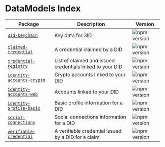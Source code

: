 # DataModels Index

| Package                                                           | Description                                               | Version                                                                               |
| ----------------------------------------------------------------- | --------------------------------------------------------- | ------------------------------------------------------------------------------------- |
| [`3id-keychain`](./packages/3id-keychain)                         | Key data for 3ID                                          | ![npm version](https://img.shields.io/npm/v/@datamodels/3id-keychain.svg)             |
| [`claimed-credential`](./packages/claimed-credential)             | A credential claimed by a DID                             | ![npm version](https://img.shields.io/npm/v/@datamodels/claimed-credential.svg)       |
| [`credential-registry`](./packages/credential-registry)           | List of claimed and issued credentials linked to your DID | ![npm version](https://img.shields.io/npm/v/@datamodels/credential-registry.svg)      |
| [`identity-accounts-crypto`](./packages/identity-accounts-crypto) | Crypto accounts linked to your DID                        | ![npm version](https://img.shields.io/npm/v/@datamodels/identity-accounts-crypto.svg) |
| [`identity-accounts-web`](./packages/identity-accounts-web)       | Accounts linked to your DID                               | ![npm version](https://img.shields.io/npm/v/@datamodels/identity-accounts-web.svg)    |
| [`identity-profile-basic`](./packages/identity-profile-basic)     | Basic profile information for a DID                       | ![npm version](https://img.shields.io/npm/v/@datamodels/identity-profile-basic.svg)   |
| [`social-connections`](./packages/social-connections)             | Social connections information for a DID                  | ![npm version](https://img.shields.io/npm/v/@datamodels/social-connection.svg)        |
| [`verifiable-credential`](./packages/verifiable-credential)       | A verifiable credential issued by a DID for a claim       | ![npm version](https://img.shields.io/npm/v/@datamodels/verifiable-credential.svg)    |
